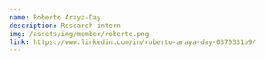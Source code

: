 ```yaml
---
name: Roberto Araya-Day
description: Research intern
img: /assets/img/member/roberto.png
link: https://www.linkedin.com/in/roberto-araya-day-0370331b9/
---
```

